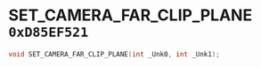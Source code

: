 # SET_CAMERA_FAR_CLIP_PLANE `0xD85EF521`

```cpp
void SET_CAMERA_FAR_CLIP_PLANE(int _Unk0, int _Unk1);
```